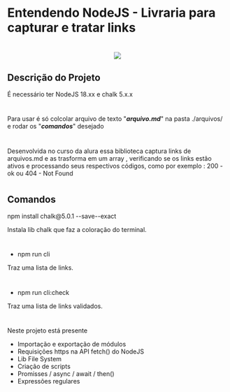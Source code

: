  <h1 aligh="center">Entendendo NodeJS - Livraria para capturar e tratar links<h1>

<p align="center">
<img src="http://img.shields.io/static/v1?label=STATUS&message=EM%20DESENVOLVIMENTO&color=GREEN&style=for-the-badge"/>
</p>

<h2>Descrição do Projeto</h2>

É necessário ter NodeJS 18.xx  e chalk 5.x.x

#

Para usar é só colcolar arquivo de texto "***arquivo.md***" na pasta ./arquivos/ e rodar os "***comandos***" desejado

#

Desenvolvida no curso da alura essa biblioteca captura links de arquivos.md e as trasforma em um array , verificando se os links estão ativos e processando seus respectivos códigos, como por exemplo  : 200 - ok ou 404 - Not Found 

#

<h2>Comandos</h2>

<p>npm install chalk@5.0.1 --save--exact</p>
<p>Instala lib chalk que faz a coloração do terminal.</p>

#

* npm run cli
<p> Traz uma lista de links. </p>

#

* npm run cli:check</p>
<p> Traz uma lista de links validados. </p>

#

<p>Neste projeto está presente</p>

* Importação e exportação de módulos 
* Requisições https na API fetch() do NodeJS 
* Lib File System 
* Criação de scripts
* Promisses / async / await / then() 
* Expressões regulares

#
